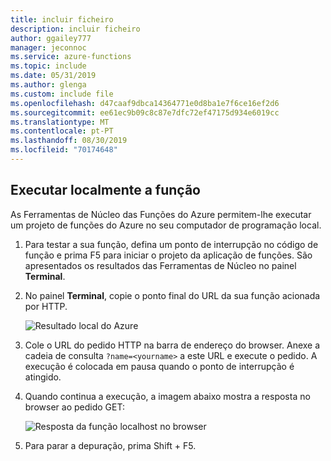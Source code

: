 ```yaml
---
title: incluir ficheiro
description: incluir ficheiro
author: ggailey777
manager: jeconnoc
ms.service: azure-functions
ms.topic: include
ms.date: 05/31/2019
ms.author: glenga
ms.custom: include file
ms.openlocfilehash: d47caaf9dbca14364771e0d8ba1e7f6ce16ef2d6
ms.sourcegitcommit: ee61ec9b09c8c87e7dfc72ef47175d934e6019cc
ms.translationtype: MT
ms.contentlocale: pt-PT
ms.lasthandoff: 08/30/2019
ms.locfileid: "70174648"
---
```

## <a name="run-the-function-locally"></a>Executar localmente a função

As Ferramentas de Núcleo das Funções do Azure permitem-lhe executar um projeto de funções do Azure no seu computador de programação local.

1. Para testar a sua função, defina um ponto de interrupção no código de função e prima F5 para iniciar o projeto da aplicação de funções. São apresentados os resultados das Ferramentas de Núcleo no painel **Terminal**.

1. No painel **Terminal**, copie o ponto final do URL da sua função acionada por HTTP. 

    ![Resultado local do Azure](./media/functions-run-function-test-local-vs-code/functions-vscode-f5.png)

1. Cole o URL do pedido HTTP na barra de endereço do browser. Anexe a cadeia de consulta `?name=<yourname>` a este URL e execute o pedido. A execução é colocada em pausa quando o ponto de interrupção é atingido.

1. Quando continua a execução, a imagem abaixo mostra a resposta no browser ao pedido GET:

    ![Resposta da função localhost no browser](./media/functions-run-function-test-local-vs-code/functions-test-local-browser.png)

1. Para parar a depuração, prima Shift + F5.